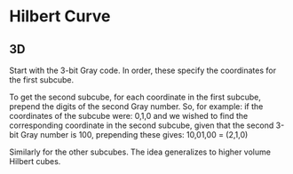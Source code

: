 Hilbert Curve
=============

3D
--

Start with the 3-bit Gray code. In order, these specify the coordinates for
the first subcube.

To get the second subcube, for each coordinate in the first subcube,
prepend the digits of the second Gray number. So, for example: if the coordinates
of the subcube were: 0,1,0 and we wished to find the corresponding coordinate
in the second subcube, given that the second 3-bit Gray number is 100, prepending
these gives: 10,01,00 = (2,1,0)

Similarly for the other subcubes. The idea generalizes to higher volume Hilbert
cubes.
